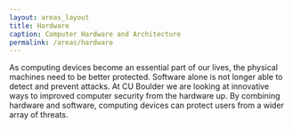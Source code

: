```yaml
---
layout: areas_layout
title: Hardware
caption: Computer Hardware and Architecture
permalink: /areas/hardware
---
```


As computing devices become an essential part of our lives, the physical machines need to be better protected. Software alone is not longer able to detect and prevent attacks. At CU Boulder we are looking at innovative ways to improved computer security from the hardware up. By combining hardware and software, computing devices can protect users from a wider array of threats. 
